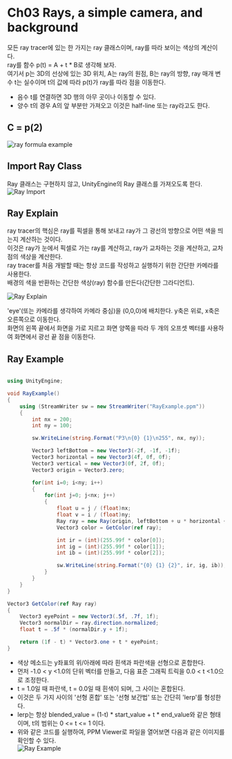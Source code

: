 # Ch03 Rays, a simple camera, and background
  
모든 ray tracer에 있는 한 가지는 ray 클래스이며, ray를 따라 보이는 색상의 계산이다.  
ray를 함수 p(t) = A + t * B로 생각해 보자.  
여기서 p는 3D의 선상에 있는 3D 위치, A는 ray의 원점, B는 ray의 방향, 
ray 매개 변수 t는 실수이며 t의 값에 따라 p(t)가 ray를 따라 점을 이동한다.
- 음수 t를 연결하면 3D 행의 아무 곳이나 이동할 수 있다.  
- 양수 t의 경우 A의 앞 부분만 가져오고 이것은 half-line 또는 ray라고도 한다.  
    
## C = p(2)

![ray formula example](https://user-images.githubusercontent.com/15705675/50883450-72949480-142b-11e9-8513-5b802dda0d1f.png)


## Import Ray Class

Ray 클래스는 구현하지 않고, UnityEngine의 Ray 클래스를 가져오도록 한다.
![Ray Import](https://user-images.githubusercontent.com/15705675/50839977-d7f17280-13a4-11e9-8f4d-f7c230ba0723.PNG)

## Ray Explain  

ray tracer의 핵심은 ray를 픽셀을 통해 보내고 ray가 그 광선의 방향으로 어떤 색을 띄는지 계산하는 것이다.  
이것은 ray가 눈에서 픽셀로 가는 ray를 계산하고, ray가 교차하는 것을 계산하고, 교차점의 색상을 계산한다.  
ray tracer를 처음 개발할 때는 항상 코드를 작성하고 실행하기 위한 간단한 카메라를 사용한다.  
배경의 색을 반환하는 간단한 색상(ray) 함수를 만든다(간단한 그라디언트).  
  
![Ray Explain](https://user-images.githubusercontent.com/15705675/50885118-226c0100-1430-11e9-853d-bc40646c431e.png)  
  
'eye'(또는 카메라를 생각하여 카메라 중심)을 (0,0,0)에 배치한다. y축은 위로, x축은 오른쪽으로 이동한다.  
화면의 왼쪽 끝에서 화면을 가로 지르고 화면 양쪽을 따라 두 개의 오프셋 벡터를 사용하여 화면에서 광선 끝 점을 이동한다.

## Ray Example
```csharp

using UnityEngine;

void RayExample()
{
    using (StreamWriter sw = new StreamWriter("RayExample.ppm"))
    {
        int nx = 200;
        int ny = 100;

        sw.WriteLine(string.Format("P3\n{0} {1}\n255", nx, ny));

        Vector3 leftBottom = new Vector3(-2f, -1f, -1f);
        Vector3 horizontal = new Vector3(4f, 0f, 0f);
        Vector3 vertical = new Vector3(0f, 2f, 0f);
        Vector3 origin = Vector3.zero;

        for(int i=0; i<ny; i++)
        {
            for(int j=0; j<nx; j++)
            {
                float u = j / (float)nx;
                float v = i / (float)ny;
                Ray ray = new Ray(origin, leftBottom + u * horizontal + v * vertical);
                Vector3 color = GetColor(ref ray);

                int ir = (int)(255.99f * color[0]);
                int ig = (int)(255.99f * color[1]);
                int ib = (int)(255.99f * color[2]);

                sw.WriteLine(string.Format("{0} {1} {2}", ir, ig, ib));
            }
        }
    }                
}

Vector3 GetColor(ref Ray ray)
{
    Vector3 eyePoint = new Vector3(.5f, .7f, 1f);
    Vector3 normalDir = ray.direction.normalized;
    float t = .5f * (normalDir.y + 1f);

    return (1f - t) * Vector3.one + t * eyePoint;
}
```

* 색상 메소드는 y좌표의 위/아래에 따라 흰색과 파란색을 선형으로 혼합한다.  
* 먼저 -1.0 < y <1.0의 단위 벡터를 만들고, 다음 표준 그래픽 트릭을 0.0 < t <1.0으로 조정한다.   
* t = 1.0일 때 파란색, t = 0.0일 때 흰색이 되며, 그 사이는 혼합된다.  
* 이것은 두 가지 사이의 '선형 혼합' 또는 '선형 보간법' 또는 간단히 'lerp'를 형성한다.  
* lerp는 항상 blended_value = (1-t) * start_value + t * end_value와 같은 형태이며, t의 범위는 0 <= t <= 1 이다.  
* 위와 같은 코드를 실행하여, PPM Viewer로 파일을 열어보면 다음과 같은 이미지를 확인할 수 있다.  
![Ray Example](https://user-images.githubusercontent.com/15705675/50885697-c4401d80-1431-11e9-9b7a-87d01bc08ae0.png)
